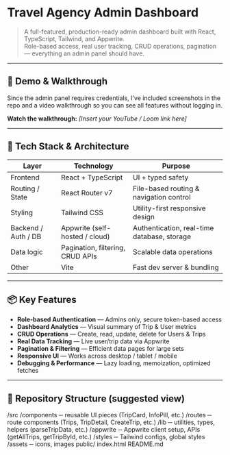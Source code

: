 # Travel Agency Admin Dashboard

> A full-featured, production-ready admin dashboard built with React, TypeScript, Tailwind, and Appwrite.  
> Role-based access, real user tracking, CRUD operations, pagination — everything an admin panel should have.

---

## 🚀 Demo & Walkthrough

Since the admin panel requires credentials, I’ve included screenshots in the repo and a video walkthrough so you can see all features without logging in.

**Watch the walkthrough:** _[Insert your YouTube / Loom link here]_

---

## 🧰 Tech Stack & Architecture

| Layer               | Technology                       | Purpose                                     |
| ------------------- | -------------------------------- | ------------------------------------------- |
| Frontend            | React + TypeScript               | UI + typed safety                           |
| Routing / State     | React Router v7                  | File-based routing & navigation control     |
| Styling             | Tailwind CSS                     | Utility-first responsive design             |
| Backend / Auth / DB | Appwrite (self-hosted / cloud)   | Authentication, real-time database, storage |
| Data logic          | Pagination, filtering, CRUD APIs | Scalable data operations                    |
| Other               | Vite                             | Fast dev server & bundling                  |

---

## 📦 Key Features

- **Role-based Authentication** — Admins only, secure token-based access
- **Dashboard Analytics** — Visual summary of Trip & User metrics
- **CRUD Operations** — Create, read, update, delete for Users & Trips
- **Real Data Tracking** — Live user/trip data via Appwrite
- **Pagination & Filtering** — Efficient data pages for large sets
- **Responsive UI** — Works across desktop / tablet / mobile
- **Debugging & Performance** — Lazy loading, memoization, optimized fetches

---

## 📁 Repository Structure (suggested view)

/src
/components ─ reusable UI pieces (TripCard, InfoPill, etc.)
/routes ─ route components (Trips, TripDetail, CreateTrip, etc.)
/lib ─ utilities, types, helpers (parseTripData, etc.)
/appwrite ─ Appwrite client setup, APIs (getAllTrips, getTripById, etc.)
/styles ─ Tailwind configs, global styles
/assets ─ icons, images
public/
index.html
README.md
